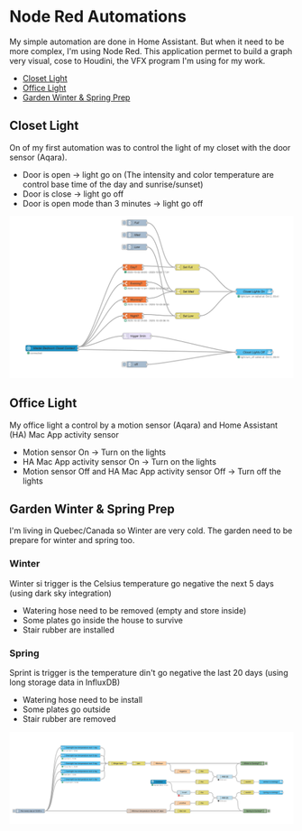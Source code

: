 # Node Red Automations #

My simple automation are done in Home Assistant. But when it need to be more complex, I'm using Node Red. This application permet to build a graph very visual, cose to Houdini, the VFX program I'm using for my work.

- [Closet Light](#closet-light)
- [Office Light](#office-light)
- [Garden Winter & Spring Prep](#garden-winter--spring-prep)

## Closet Light ##

On of my first automation was to control the light of my closet with the door sensor (Aqara).
- Door is open -> light go on
	(The intensity and color temperature are control base time of the day and sunrise/sunset)
- Door is close -> light go off 
- Door is open mode than 3 minutes -> light go off 

![Closet Light Graph](closetLight.png)


## Office Light ##
My office light a control by a motion sensor (Aqara) and Home Assistant (HA) Mac App activity sensor
- Motion sensor On -> Turn on the lights
- HA Mac App activity sensor On -> Turn on the lights
- Motion sensor Off and HA Mac App activity sensor Off -> Turn off the lights


## Garden Winter & Spring Prep ##

I'm living in Quebec/Canada so Winter are very cold. 
The garden need to be prepare for winter and spring too.

### Winter ###
Winter si trigger is the Celsius temperature go negative the next  5 days (using dark sky integration)
- Watering hose need to be removed (empty and store inside)
- Some plates go inside the house to survive
- Stair rubber are installed

### Spring ###
Sprint is trigger is the temperature din't go negative the last 20 days (using long storage data in InfluxDB)
- Watering hose need to be install
- Some plates go outside
- Stair rubber are removed

![Closet Light Graph](gardenWinterSpringPrep.png)

